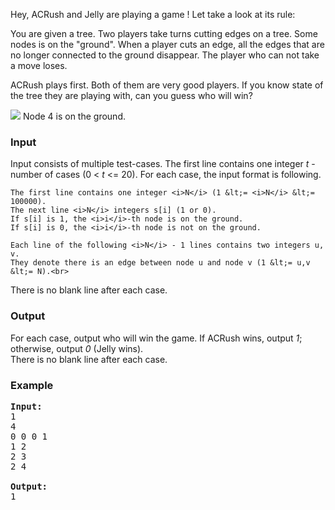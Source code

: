<p>
Hey, ACRush and Jelly are playing a game ! Let take a look at its rule: </p>
<p>You are given a tree. Two players take turns cutting edges on a tree. Some nodes is on the "ground".
When a player cuts an edge, all the edges that are no longer connected to the ground disappear.
The player who can not take a move loses.
</p>
<p>ACRush plays first. Both of them are very good players. If you know state of the tree they are playing with, can you guess who will win?</p>

<img src="/content/thanhvy:green_fig.png">
     Node 4 is on the ground.
<h3>Input</h3>
<p>    Input consists of multiple test-cases. The first line contains one integer <i>t</i> - number of cases (0 &lt; <i>t</i> &lt;= 20).
    For each case, the input format is following.

    The first line contains one integer <i>N</i> (1 &lt;= <i>N</i> &lt;= 100000).
    The next line <i>N</i> integers s[i] (1 or 0).
    If s[i] is 1, the <i>i</i>-th node is on the ground.
    If s[i] is 0, the <i>i</i>-th node is not on the ground.

    Each line of the following <i>N</i> - 1 lines contains two integers u, v.
    They denote there is an edge between node u and node v (1 &lt;= u,v &lt;= N).<br>
There is no blank line after each case.

</p><h3>Output</h3>
<p>
    For each case, output who will win the game. If ACRush wins, output <i>1</i>; otherwise, output <i>0</i> (Jelly wins).<br>
There is no blank line after each case.

</p><h3>Example</h3>

<pre><b>Input:</b>
1
4
0 0 0 1
1 2
2 3
2 4

<b>Output:</b>
1
</pre>